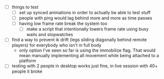 
- [ ] things to test
  - [ ] set up synced animations in order to actually be able to test stuff
  - [ ] people with ping would lag behind more and more as time passes
  - [ ] having low frame rate break the system too
    - [ ] make a script that intentionally lowers frame rate using busy waits and stopwatches
- [ ] find a way to prevent ik drift (legs sliding diagonally behind remote players) for everybody who isn't in full body
  - only option I've seen so far is using the immobilize flag. That would mean manually implementing all movement while being attached to a platform
- [ ] testing with 2 people in desktop works just fine, in live session with 40+ people it broke
